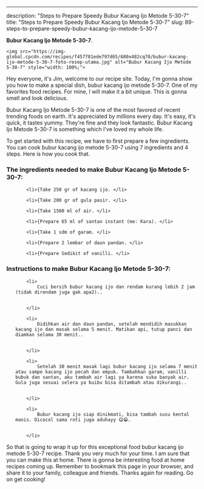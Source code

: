 ---
description: "Steps to Prepare Speedy Bubur Kacang Ijo Metode 5-30-7"
title: "Steps to Prepare Speedy Bubur Kacang Ijo Metode 5-30-7"
slug: 89-steps-to-prepare-speedy-bubur-kacang-ijo-metode-5-30-7

<p>
	<strong>Bubur Kacang Ijo Metode 5-30-7</strong>. 
	
</p>
<p>
	
	<img src="https://img-global.cpcdn.com/recipes/f457781ede797d65/680x482cq70/bubur-kacang-ijo-metode-5-30-7-foto-resep-utama.jpg" alt="Bubur Kacang Ijo Metode 5-30-7" style="width: 100%;">
	
	
</p>
<p>
	Hey everyone, it's Jim, welcome to our recipe site. Today, I'm gonna show you how to make a special dish, bubur kacang ijo metode 5-30-7. One of my favorites food recipes. For mine, I will make it a bit unique. This is gonna smell and look delicious.
</p>
	
<p>
	
</p>
<p>
	Bubur Kacang Ijo Metode 5-30-7 is one of the most favored of recent trending foods on earth. It's appreciated by millions every day. It's easy, it's quick, it tastes yummy. They're fine and they look fantastic. Bubur Kacang Ijo Metode 5-30-7 is something which I've loved my whole life.
</p>

<p>
To get started with this recipe, we have to first prepare a few ingredients. You can cook bubur kacang ijo metode 5-30-7 using 7 ingredients and 4 steps. Here is how you cook that.
</p>

<h3>The ingredients needed to make Bubur Kacang Ijo Metode 5-30-7:</h3>

<ol>
	
		<li>{Take 250 gr of kacang ijo. </li>
	
		<li>{Take 200 gr of gula pasir. </li>
	
		<li>{Take 1500 ml of air. </li>
	
		<li>{Prepare 65 ml of santan instant (me: Kara). </li>
	
		<li>{Take 1 sdm of garam. </li>
	
		<li>{Prepare 2 lembar of daun pandan. </li>
	
		<li>{Prepare Sedikit of vanilli. </li>
	
</ol>
<p>
	
</p>

<h3>Instructions to make Bubur Kacang Ijo Metode 5-30-7:</h3>

<ol>
	
		<li>
			Cuci bersih bubur kacang ijo dan rendam kurang lebih 2 jam (tidak direndam juga gak apa2)..
			
			
		</li>
	
		<li>
			Didihkan air dan daun pandan, setelah mendidih masukkan kacang ijo dan masak selama 5 menit. Matikan api, tutup panci dan diamkan selama 30 menit..
			
			
		</li>
	
		<li>
			Setelah 30 menit masak lagi bubur kacang ijo selama 7 menit atau sampe kacang ijo pecah dan empuk. Tambahkan garam, vanilli bubuk dan santan, aku tambah air lagi ya karena suka banyak air. Gula juga sesuai selera ya buibu bisa ditambah atau dikurangi..
			
			
		</li>
	
		<li>
			Bubur kacang ijo siap dinikmati, bisa tambah susu kental manis. Dicocol sama roti juga aduhayy 😋😁.
			
			
		</li>
	
</ol>

<p>
	
</p>

<p>
	So that is going to wrap it up for this exceptional food bubur kacang ijo metode 5-30-7 recipe. Thank you very much for your time. I am sure that you can make this at home. There is gonna be interesting food at home recipes coming up. Remember to bookmark this page in your browser, and share it to your family, colleague and friends. Thanks again for reading. Go on get cooking!
</p>
